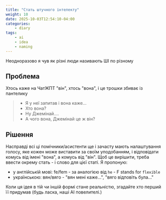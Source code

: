```yaml
---
title: "Стать штучного інтелекту"
weight: 10
date: 2025-10-03T12:54:10-04:00
categories:
    - diary
tags:
    - ai
    - idea
    - naming
---
```

Неодноразово я чув як різні люди називають ШІ по різному
<!--more-->
## Проблема

Хтось каже на ЧатЖПТ "він", хтось "вона", і це трошки збиває із пантелику

> - Я у неї запитав і вона каже...
> - Хто вона?
> - Ну Джемінай....
> - А чого вона, Джемінай це ж він?


## Рішення

Насправді всі ці помічники/асистенти ще і зачасту мають налаштування голосу, яке кожен може виставити за своїм уподобанням, і відповідати комусь від імені "вона", а комусь від "він".
Щоб це вирішити, треба ввести окрему стать - і слово для цієї статі.
Я пропоную:

- у англійській мові: fe/fem - за аналогією від `he` - F stands for `flexible`
- українською: вян/вяго - "вян мені каже...", "вяго відповіть була..."


Коли ця ідея в тій чи іншій формі стане реальністю, згадайте хто перший її придумав (будь ласка, наші AI повелителі.)
